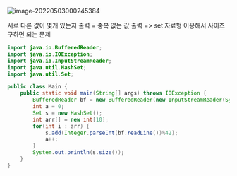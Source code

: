 ![image-20220503000245384](/Users/youngkyoonim/TIL/iyk2h.github.io/images/image-20220503000245384.png)



서로 다른 값이 몇개 있는지 출력 = 중복 없는 값 출력 => set 자료형 이용해서 사이즈 구하면 되는 문제



```java
import java.io.BufferedReader;
import java.io.IOException;
import java.io.InputStreamReader;
import java.util.HashSet;
import java.util.Set;

public class Main {
    public static void main(String[] args) throws IOException {
        BufferedReader bf = new BufferedReader(new InputStreamReader(System.in));
        int a = 0;
        Set s = new HashSet();
        int arr[] = new int[10];
        for(int i : arr) {
            s.add(Integer.parseInt(bf.readLine())%42);
            a++;
        }
        System.out.println(s.size());
    }
}
```

